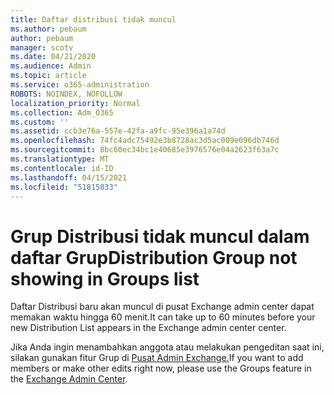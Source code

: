 ```yaml
---
title: Daftar distribusi tidak muncul
ms.author: pebaum
author: pebaum
manager: scotv
ms.date: 04/21/2020
ms.audience: Admin
ms.topic: article
ms.service: o365-administration
ROBOTS: NOINDEX, NOFOLLOW
localization_priority: Normal
ms.collection: Adm_O365
ms.custom: ''
ms.assetid: ccb3e76a-557e-42fa-a9fc-95e396a1a74d
ms.openlocfilehash: 74fc4adc75492e3b8728ac3d5ac009e096db746d
ms.sourcegitcommit: 8bc60ec34bc1e40685e3976576e04a2623f63a7c
ms.translationtype: MT
ms.contentlocale: id-ID
ms.lasthandoff: 04/15/2021
ms.locfileid: "51815033"
---
```

# <a name="distribution-group-not-showing-in-groups-list"></a><span data-ttu-id="2b4c7-102">Grup Distribusi tidak muncul dalam daftar Grup</span><span class="sxs-lookup"><span data-stu-id="2b4c7-102">Distribution Group not showing in Groups list</span></span>

<span data-ttu-id="2b4c7-103">Daftar Distribusi baru akan muncul di pusat Exchange admin center dapat memakan waktu hingga 60 menit.</span><span class="sxs-lookup"><span data-stu-id="2b4c7-103">It can take up to 60 minutes before your new Distribution List appears in the Exchange admin center center.</span></span>
  
<span data-ttu-id="2b4c7-104">Jika Anda ingin menambahkan anggota atau melakukan pengeditan saat ini, silakan gunakan fitur Grup di [Pusat Admin Exchange.](https://outlook.office365.com/ecp/?rfr=Admin_o365&amp;exsvurl=1&amp;mkt=en-US.aspx)</span><span class="sxs-lookup"><span data-stu-id="2b4c7-104">If you want to add members or make other edits right now, please use the Groups feature in the [Exchange Admin Center](https://outlook.office365.com/ecp/?rfr=Admin_o365&amp;exsvurl=1&amp;mkt=en-US.aspx).</span></span>
  

